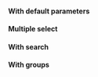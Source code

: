 #### With default parameters
<!-- example(select-overview) -->

#### Multiple select
<!-- example(select-multiple-overview) -->

#### With search
<!-- example(select-search-overview) -->

#### With groups
<!-- example(select-groups) -->
